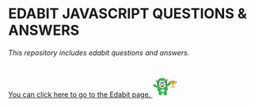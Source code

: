# EDABIT JAVASCRIPT QUESTIONS & ANSWERS
###### This repository includes edabit questions and answers.
<a href="https://edabit.com/challenges" target="_blank">You can click here to go to the Edabit page. <img  height=50 src="edabit.png" alt="edabit-logo"></a>